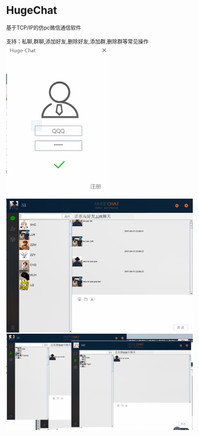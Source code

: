 # HugeChat
基于TCP/IP的仿pc微信通信软件<br><br>
支持：私聊,群聊,添加好友,删除好友,添加群,删除群等常见操作
![Image text](https://github.com/shuxinpei/HugeChat/blob/master/image/1.png)
![Image text](https://github.com/shuxinpei/HugeChat/blob/master/image/2.png)
![Image text](https://github.com/shuxinpei/HugeChat/blob/master/image/3.png)
